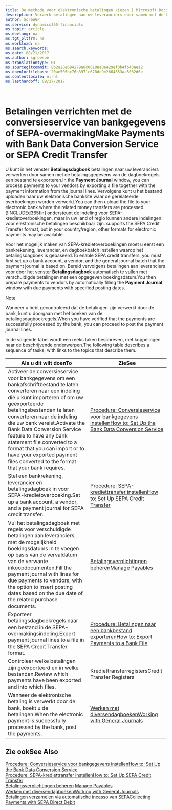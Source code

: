 ```yaml
---
title: De methode voor elektronische betalingen kiezen | Microsoft Docs
description: Verwerk betalingen aan uw leveranciers door samen met de betalingsgegevens van de dagboekregels een bestand te exporteren.
author: SorenGP
ms.service: dynamics365-financials
ms.topic: article
ms.devlang: na
ms.tgt_pltfrm: na
ms.workload: na
ms.search.keywords: 
ms.date: 08/21/2017
ms.author: sgroespe
ms.translationtype: HT
ms.sourcegitcommit: 8b2e20e694279a8c06188e0e429ef3b4fb43aea2
ms.openlocfilehash: 20ae505bc76b8971c678de9e2664653aa5032d6e
ms.contentlocale: nl-nl
ms.lasthandoff: 09/27/2017

---
```

# <a name="make-payments-with-bank-data-conversion-service-or-sepa-credit-transfer"></a><span data-ttu-id="a36b5-103">Betalingen verrichten met de conversieservice van bankgegevens of SEPA-overmaking</span><span class="sxs-lookup"><span data-stu-id="a36b5-103">Make Payments with Bank Data Conversion Service or SEPA Credit Transfer</span></span>
<span data-ttu-id="a36b5-104">U kunt in het venster **Betalingsdagboek** betalingen naar uw leveranciers verwerken door samen met de betalingsgegevens van de dagboekregels een bestand te exporteren.</span><span class="sxs-lookup"><span data-stu-id="a36b5-104">In the **Payment Journal** window, you can process payments to your vendors by exporting a file together with the payment information from the journal lines.</span></span> <span data-ttu-id="a36b5-105">Vervolgens kunt u het bestand uploaden naar uw elektronische banksite waar de gerelateerde overboekingen worden verwerkt.</span><span class="sxs-lookup"><span data-stu-id="a36b5-105">You can then upload the file to your electronic bank where the related money transfers are processed.</span></span> [!INCLUDE[d365fin](includes/d365fin_md.md)]<span data-ttu-id="a36b5-106"> ondersteunt de indeling voor SEPA-kredietoverboekingen, maar in uw land of regio kunnen andere indelingen voor elektronische betalingen beschikbaar zijn.</span><span class="sxs-lookup"><span data-stu-id="a36b5-106"> supports the SEPA Credit Transfer format, but in your country/region, other formats for electronic payments may be available.</span></span>   

 <span data-ttu-id="a36b5-107">Voor het mogelijk maken van SEPA-kredietoverboekingen moet u eerst een bankrekening, leverancier, en dagboekbatch instellen waarop het betalingsdagboek is gebaseerd.</span><span class="sxs-lookup"><span data-stu-id="a36b5-107">To enable SEPA credit transfers, you must first set up a bank account, a vendor, and the general journal batch that the payment journal is based on.</span></span> <span data-ttu-id="a36b5-108">Bereid vervolgens betalingen aan leveranciers voor door het venster **Betalingsdagboek** automatisch te vullen met verschuldigde betalingen met een opgegeven boekingsdatum.</span><span class="sxs-lookup"><span data-stu-id="a36b5-108">You then prepare payments to vendors by automatically filling the **Payment Journal** window with due payments with specified posting dates.</span></span>  

> [!NOTE]  
>  <span data-ttu-id="a36b5-109">Wanneer u hebt gecontroleerd dat de betalingen zijn verwerkt door de bank, kunt u doorgaan met het boeken van de betalingsdagboekregels.</span><span class="sxs-lookup"><span data-stu-id="a36b5-109">When you have verified that the payments are successfully processed by the bank, you can proceed to post the payment journal lines.</span></span>  

 <span data-ttu-id="a36b5-110">In de volgende tabel wordt een reeks taken beschreven, met koppelingen naar de beschrijvende onderwerpen.</span><span class="sxs-lookup"><span data-stu-id="a36b5-110">The following table describes a sequence of tasks, with links to the topics that describe them.</span></span>   

|<span data-ttu-id="a36b5-111">**Als u dit wilt doen**</span><span class="sxs-lookup"><span data-stu-id="a36b5-111">**To**</span></span>|<span data-ttu-id="a36b5-112">**Zie**</span><span class="sxs-lookup"><span data-stu-id="a36b5-112">**See**</span></span>|  
|------------|-------------|  
|<span data-ttu-id="a36b5-113">Activeer de conversieservice voor bankgegevens om een bankafschriftbestand te laten converteren naar een indeling die u kunt importeren of om uw geëxporteerde betalingsbestanden te laten converteren naar de indeling die uw bank vereist.</span><span class="sxs-lookup"><span data-stu-id="a36b5-113">Activate the Bank Data Conversion Service feature to have any bank statement file converted to a format that you can import or to have your exported payment files converted to the format that your bank requires.</span></span>|[<span data-ttu-id="a36b5-114">Procedure: Conversieservice voor bankgegevens instellen</span><span class="sxs-lookup"><span data-stu-id="a36b5-114">How to: Set Up the Bank Data Conversion Service</span></span>](bank-how-setup-bank-statement-service.md)|  
|<span data-ttu-id="a36b5-115">Stel een bankrekening, leverancier en betalingsdagboek in voor SEPA-kredietoverboeking.</span><span class="sxs-lookup"><span data-stu-id="a36b5-115">Set up a bank account, a vendor, and a payment journal for SEPA credit transfer.</span></span>|[<span data-ttu-id="a36b5-116">Procedure: SEPA-krediettransfer instellen</span><span class="sxs-lookup"><span data-stu-id="a36b5-116">How to: Set Up SEPA Credit Transfer</span></span>](finance-how-to-set-up-sepa-credit-transfer.md)|  
|<span data-ttu-id="a36b5-117">Vul het betalingsdagboek met regels voor verschuldigde betalingen aan leveranciers, met de mogelijkheid boekingsdatums in te voegen op basis van de vervaldatum van de verwante inkoopdocumenten.</span><span class="sxs-lookup"><span data-stu-id="a36b5-117">Fill the payment journal with lines for due payments to vendors, with the option to insert posting dates based on the due date of the related purchase documents.</span></span>|[<span data-ttu-id="a36b5-118">Betalingsverplichtingen beheren</span><span class="sxs-lookup"><span data-stu-id="a36b5-118">Manage Payables</span></span>](payables-manage-payables.md)|  
|<span data-ttu-id="a36b5-119">Exporteer betalingsdagboekregels naar een bestand in de SEPA-overmakingsindeling.</span><span class="sxs-lookup"><span data-stu-id="a36b5-119">Export payment journal lines to a file in the SEPA Credit Transfer format.</span></span>|[<span data-ttu-id="a36b5-120">Procedure: Betalingen naar een bankbestand exporteren</span><span class="sxs-lookup"><span data-stu-id="a36b5-120">How to: Export Payments to a Bank File</span></span>](payables-how-export-payments-bank-file.md)|  
|<span data-ttu-id="a36b5-121">Controleer welke betalingen zijn geëxporteerd en in welke bestanden.</span><span class="sxs-lookup"><span data-stu-id="a36b5-121">Review which payments have been exported and into which files.</span></span>|<span data-ttu-id="a36b5-122">Krediettransferregisters</span><span class="sxs-lookup"><span data-stu-id="a36b5-122">Credit Transfer Registers</span></span>|  
|<span data-ttu-id="a36b5-123">Wanneer de elektronische betaling is verwerkt door de bank, boekt u de betalingen.</span><span class="sxs-lookup"><span data-stu-id="a36b5-123">When the electronic payment is successfully processed by the bank, post the payments.</span></span>|[<span data-ttu-id="a36b5-124">Werken met diversendagboeken</span><span class="sxs-lookup"><span data-stu-id="a36b5-124">Working with General Journals</span></span>](ui-work-general-journals.md)|  

## <a name="see-also"></a><span data-ttu-id="a36b5-125">Zie ook</span><span class="sxs-lookup"><span data-stu-id="a36b5-125">See Also</span></span>  
[<span data-ttu-id="a36b5-126">Procedure: Conversieservice voor bankgegevens instellen</span><span class="sxs-lookup"><span data-stu-id="a36b5-126">How to: Set Up the Bank Data Conversion Service</span></span>](bank-how-setup-bank-statement-service.md)  
[<span data-ttu-id="a36b5-127">Procedure: SEPA-krediettransfer instellen</span><span class="sxs-lookup"><span data-stu-id="a36b5-127">How to: Set Up SEPA Credit Transfer</span></span>](finance-how-to-set-up-sepa-credit-transfer.md)  
<span data-ttu-id="a36b5-128">[Betalingsverplichtingen beheren](payables-manage-payables.md) </span><span class="sxs-lookup"><span data-stu-id="a36b5-128">[Manage Payables](payables-manage-payables.md) </span></span>  
[<span data-ttu-id="a36b5-129">Werken met diversendagboeken</span><span class="sxs-lookup"><span data-stu-id="a36b5-129">Working with General Journals</span></span>](ui-work-general-journals.md)  
[<span data-ttu-id="a36b5-130">Betalingen verzamelen via automatische incasso van SEPA</span><span class="sxs-lookup"><span data-stu-id="a36b5-130">Collecting Payments with SEPA Direct Debit</span></span>](finance-collect-payments-with-sepa-direct-debit.md)   

